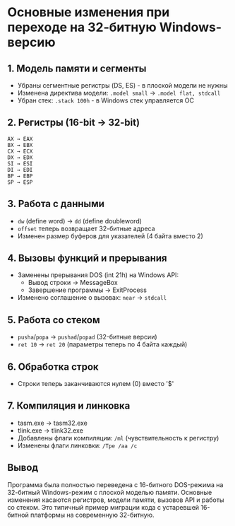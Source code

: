# Основные изменения при переходе на 32-битную Windows-версию

## 1. Модель памяти и сегменты
- Убраны сегментные регистры (DS, ES) - в плоской модели не нужны
- Изменена директива модели: `.model small` → `.model flat, stdcall`
- Убран стек: `.stack 100h` - в Windows стек управляется ОС

## 2. Регистры (16-bit → 32-bit)
```
AX → EAX
BX → EBX
CX → ECX
DX → EDX
SI → ESI
DI → EDI
BP → EBP
SP → ESP
```

## 3. Работа с данными
- `dw` (define word) → `dd` (define doubleword)
- `offset` теперь возвращает 32-битные адреса
- Изменен размер буферов для указателей (4 байта вместо 2)

## 4. Вызовы функций и прерывания
- Заменены прерывания DOS (int 21h) на Windows API:
  - Вывод строки → MessageBox
  - Завершение программы → ExitProcess
- Изменено соглашение о вызовах: `near` → `stdcall`

## 5. Работа со стеком
- `pusha`/`popa` → `pushad`/`popad` (32-битные версии)
- `ret 10` → `ret 20` (параметры теперь по 4 байта каждый)

## 6. Обработка строк
- Строки теперь заканчиваются нулем (0) вместо '$'

## 7. Компиляция и линковка
- tasm.exe → tasm32.exe
- tlink.exe → tlink32.exe
- Добавлены флаги компиляции: `/ml` (чувствительность к регистру)
- Изменены флаги линковки: `/Tpe /aa /c`

## Вывод
Программа была полностью переведена с 16-битного DOS-режима на 32-битный Windows-режим с плоской моделью памяти. Основные изменения касаются регистров, модели памяти, вызовов API и работы со стеком. Это типичный пример миграции кода с устаревшей 16-битной платформы на современную 32-битную.